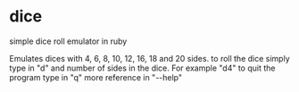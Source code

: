 dice
====

simple dice roll emulator in ruby

Emulates dices with 4, 6, 8, 10, 12, 16, 18 and 20 sides.
to roll the dice simply type in "d" and number of sides in the dice. For example "d4" 
to quit the program type in "q"
more reference in "--help"
